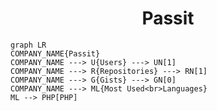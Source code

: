 <h1 align="center">Passit</h1>

```mermaid
graph LR
COMPANY_NAME{Passit}
COMPANY_NAME ---> U{Users} ---> UN[1]
COMPANY_NAME ---> R{Repositories} ---> RN[1]
COMPANY_NAME ---> G{Gists} ---> GN[0]
COMPANY_NAME ---> ML{Most Used<br>Languages}
ML --> PHP[PHP]
```
